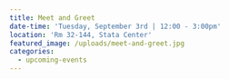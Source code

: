```yaml
---
title: Meet and Greet
date-time: 'Tuesday, September 3rd | 12:00 - 3:00pm'
location: 'Rm 32-144, Stata Center'
featured_image: /uploads/meet-and-greet.jpg
categories:
  - upcoming-events
---
```


